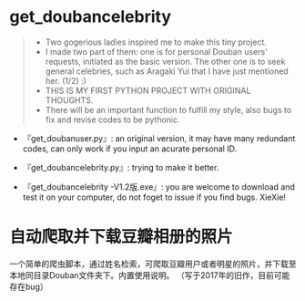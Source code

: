 # get_doubancelebrity

> - Two gogerious ladies inspired me to make this tiny project.
> - I made two part of them: one is for personal Douban users' requests, initiated as the basic version. The other one is to seek general celebries, such as Aragaki Yui that I have just mentioned her. (1/2) :)
>- THIS IS MY FIRST PYTHON PROJECT WITH ORIGINAL THOUGHTS.
> -  There will be an important function to fulfill my <Data Analyst> style, also bugs to fix and revise codes to be pythonic.



- 『get_doubanuser.py』: an original version, it may have many redundant codes, can only work if you input an acurate personal ID.

- 『get_doubancelebrity.py』: trying to make it better.

- 『get_doubancelebrity -V1.2版.exe』: you are welcome to download and test it on your computer, do not foget to issue if you find bugs. XieXie!

# 自动爬取并下载豆瓣相册的照片
一个简单的爬虫脚本，通过姓名检索，可爬取豆瓣用户或者明星的照片，并下载至本地同目录Douban文件夹下。内置使用说明。
（写于2017年的旧作，目前可能存在bug）
